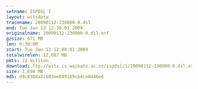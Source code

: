```yaml
---
setname: ISPDSL I
layout: witsdata
tracename: 20090112-230000-0.dsl
end: Tue Jan 13 12:30:01 2009
originalname: 20090112-230000-0.dsl.erf
gzsize: 671 MB
len: 0:30:00
start: Tue Jan 13 12:00:01 2009
totalwirelen: 12,687 MB
pkts: 22 million
download: ftp://wits.cs.waikato.ac.nz/ispdsl/1/20090112-230000-0.dsl.erf.gz
size: 1,698 MB
md5: d0c830da7c603ee849189c64ce0446e6
---
```


